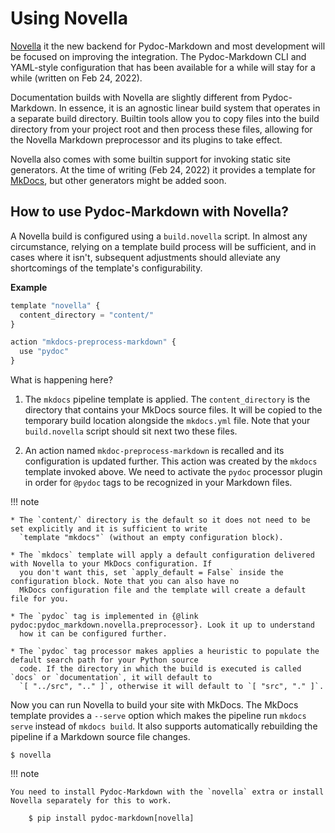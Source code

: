 # Using Novella

[Novella] it the new backend for Pydoc-Markdown and most development will be focused on improving the integration. The
Pydoc-Markdown CLI and YAML-style configuration that has been available for a while will stay for a while (written
on Feb 24, 2022).

  [Novella]: https://niklasrosenstein.github.io/novella/

Documentation builds with Novella are slightly different from Pydoc-Markdown. In essence, it is an agnostic linear
build system that operates in a separate build directory. Builtin tools allow you to copy files into the build
directory from your project root and then process these files, allowing for the Novella Markdown preprocessor and
its plugins to take effect.

Novella also comes with some builtin support for invoking static site generators. At the time of writing (Feb 24, 2022)
it provides a template for [MkDocs][], but other generators might be added soon.

  [MkDocs]: https://www.mkdocs.org/

## How to use Pydoc-Markdown with Novella?

A Novella build is configured using a `build.novella` script. In almost any circumstance, relying on a template
build process will be sufficient, and in cases where it isn't, subsequent adjustments should alleviate any
shortcomings of the template's configurability.

__Example__

```py
template "novella" {
  content_directory = "content/"
}

action "mkdocs-preprocess-markdown" {
  use "pydoc"
}
```

What is happening here?

1. The `mkdocs` pipeline template is applied. The `content_directory` is the directory that contains your MkDocs
   source files. It will be copied to the temporary build location alongside the `mkdocs.yml` file. Note that your
   `build.novella` script should sit next two these files.

2. An action named `mkdoc-preprocess-markdown` is recalled and its configuration is updated further. This action was
   created by the `mkdocs` template invoked above. We need to activate the `pydoc` processor plugin in order for
   `@pydoc` tags to be recognized in your Markdown files. 

!!! note

    * The `content/` directory is the default so it does not need to be set explicitly and it is sufficient to write
      `template "mkdocs"` (without an empty configuration block).
    
    * The `mkdocs` template will apply a default configuration delivered with Novella to your MkDocs configuration. If
      you don't want this, set `apply_default = False` inside the configuration block. Note that you can also have no
      MkDocs configuration file and the template will create a default file for you.
    
    * The `pydoc` tag is implemented in {@link pydoc:pydoc_markdown.novella.preprocessor}. Look it up to understand
      how it can be configured further.

    * The `pydoc` tag processor makes applies a heuristic to populate the default search path for your Python source
      code. If the directory in which the build is executed is called `docs` or `documentation`, it will default to
      `[ "../src", ".." ]`, otherwise it will default to `[ "src", "." ]`.

Now you can run Novella to build your site with MkDocs. The MkDocs template provides a `--serve` option which makes
the pipeline run `mkdocs serve` instead of `mkdocs build`. It also supports automatically rebuilding the pipeline if
a Markdown source file changes.

    $ novella

!!! note

    You need to install Pydoc-Markdown with the `novella` extra or install Novella separately for this to work.

        $ pip install pydoc-markdown[novella]
